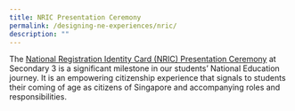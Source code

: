 ```yaml
---
title: NRIC Presentation Ceremony
permalink: /designing-ne-experiences/nric/
description: ""
---
```

The [National Registration Identity Card (NRIC) Presentation Ceremony](https://www.opal2.moe.edu.sg/csl/s/cce-2021-main-sdcd/wiki/page/view?title=NRIC+Presentation+Ceremony-+beta) at Secondary 3 is a significant milestone in our students’ National Education journey. It is an empowering citizenship experience that signals to students their coming of age as citizens of Singapore and accompanying roles and responsibilities.

